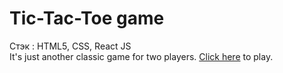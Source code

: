 # Tic-Tac-Toe game

Стэк : HTML5, CSS, React JS\
It's just another classic game for two players. [Click here](https://big-duke.github.io/tic-tac-toe/) to play.

